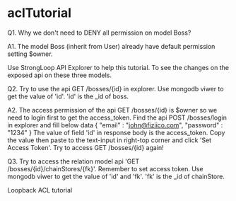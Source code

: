 aclTutorial
===========

Q1. Why we don't need to DENY all permission on model Boss?

A1. The model Boss (inherit from User) already have default permission setting $owner.

Use StrongLoop API Explorer to help this tutorial.
To see the changes on the exposed api on these three models.

Q2. Try to use the api GET /bosses/{id} in explorer.
    Use mongodb viwer to get the value of 'id'.
    'id' is the _id of boss.    

A2. The access permission of the api GET /bosses/{id} is $owner so we need to login first to get the access_token.
    Find the api POST /bosses/login in explorer and fill below data 
    {
      "email" : "john@fiziico.com",
      "password" : "1234"
    }
    The value of field 'id' in response body is the access_token.
    Copy the value then paste to the text-input in right-top corner and click 'Set Access Token'.
    Try to access GET /bosses/{id} again!

Q3. Try to access the relation model api 'GET /bosses/{id}/chainStores/{fk}'.
    Remember to set access token.
    Use mongodb viwer to get the value of 'id' and 'fk'.
    'fk' is the _id of chainStore.

Loopback ACL tutorial
